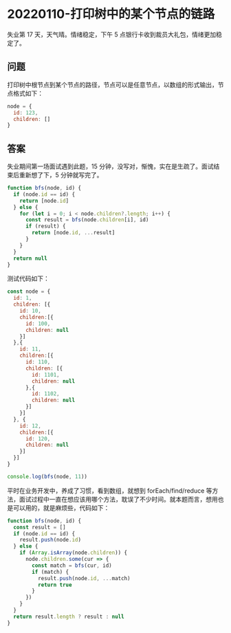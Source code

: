 # 20220110-打印树中的某个节点的链路

失业第 17 天，天气晴。情绪稳定，下午 5 点银行卡收到裁员大礼包，情绪更加稳定了。

## 问题

打印树中根节点到某个节点的路径，节点可以是任意节点，以数组的形式输出，节点格式如下：

```JavaScript
node = {
  id: 123,
  children: []
}
```
## 答案

失业期间第一场面试遇到此题，15 分钟，没写对，惭愧，实在是生疏了。面试结束后重新想了下，5 分钟就写完了。

```JavaScript
function bfs(node, id) {
  if (node.id == id) {
    return [node.id]
  } else {
    for (let i = 0; i < node.children?.length; i++) {
      const result = bfs(node.children[i], id) 
      if (result) {
        return [node.id, ...result]
      }
    }
  }
  return null
}
```

测试代码如下：

```JavaScript
const node = {
  id: 1,
  children: [{
    id: 10,
    children:[{
      id: 100,
      children: null
    }]
  },{
    id: 11,
    children:[{
      id: 110,
      children: [{
        id: 1101,
        children: null
      },{
        id: 1102,
        children: null
      }]
    }]
  }, {
    id: 12,
    children:[{
      id: 120,
      children: null
    }]
  }]
}

console.log(bfs(node, 11))
```

平时在业务开发中，养成了习惯，看到数组，就想到 forEach/find/reduce 等方法，面试过程中一直在想应该用哪个方法，耽误了不少时间。就本题而言，想用也是可以用的，就是麻烦些，代码如下：

```JavaScript
function bfs(node, id) {
  const result = []
  if (node.id == id) {
    result.push(node.id)
  } else {
    if (Array.isArray(node.children)) {
      node.children.some(cur => {
        const match = bfs(cur, id)
        if (match) {
          result.push(node.id, ...match)
          return true
        }
      })
    }
  }
  return result.length ? result : null
}
```















